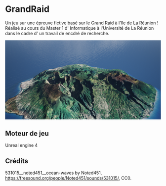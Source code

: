 # GrandRaid

Un jeu sur une épreuve fictive basé sur le Grand Raid à l'île de La Réunion ! Réalisé au cours du Master 1 d' Informatique à l'Université de La Réunion dans le cadre d' un travail de encdré de recherche.

![](reunion.png)


## Moteur de jeu

Unreal engine 4

## Crédits

531015__noted451__ocean-waves by Noted451, https://freesound.org/people/Noted451/sounds/531015/, CC0.
